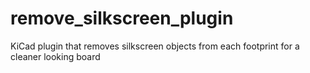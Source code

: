 # remove_silkscreen_plugin
KiCad plugin that removes silkscreen objects from each footprint for a cleaner looking board
